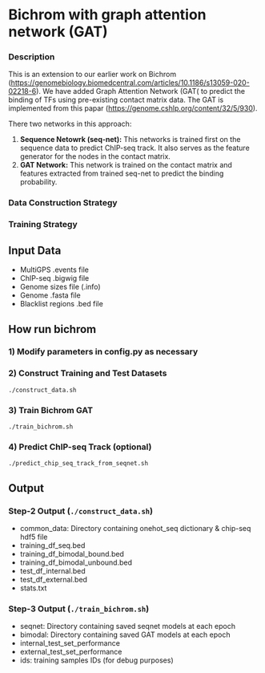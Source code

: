 # Bichrom with graph attention network (GAT)

### Description 
This is an extension to our earlier work on Bichrom (https://genomebiology.biomedcentral.com/articles/10.1186/s13059-020-02218-6). We have added Graph Attention Network (GAT( to predict the binding of TFs using pre-existing contact matrix data. The GAT is implemented from this papar (https://genome.cshlp.org/content/32/5/930). <br>

There two networks in this approach:
1) **Sequence Netowrk (seq-net):** This networks is trained first on the sequence data to predict ChIP-seq track. It also serves as the feature generator for the nodes in the contact matrix.
2) **GAT Network:** This network is trained on the contact matrix and features extracted from trained seq-net to predict the binding probability.

### Data Construction Strategy

### Training Strategy

## Input Data

- MultiGPS .events file
- ChIP-seq .bigwig file
- Genome sizes file (.info)
- Genome .fasta file
- Blacklist regions .bed file

## How run bichrom

### 1) Modify parameters in config.py as necessary

### 2) Construct Training and Test Datasets
`./construct_data.sh`

### 3) Train Bichrom GAT
`./train_bichrom.sh`

### 4) Predict ChIP-seq Track (optional)
`./predict_chip_seq_track_from_seqnet.sh`

## Output

### Step-2 Output (`./construct_data.sh`)
- common_data: Directory containing onehot_seq dictionary & chip-seq hdf5 file 
- training_df_seq.bed
- training_df_bimodal_bound.bed
- training_df_bimodal_unbound.bed
- test_df_internal.bed
- test_df_external.bed
- stats.txt

### Step-3 Output (`./train_bichrom.sh`)
- seqnet: Directory containing saved seqnet models at each epoch
- bimodal: Directory containing saved GAT models at each epoch
- internal_test_set_performance
- external_test_set_performance
- ids: training samples IDs (for debug purposes) 

